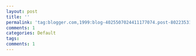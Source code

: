 ```yaml
---
layout: post
title: ''
permalink: 'tag:blogger.com,1999:blog-4025507024411177074.post-8022353199459828333'
comments: 1
categories: Default
tags: 
comments: 1
---
```

